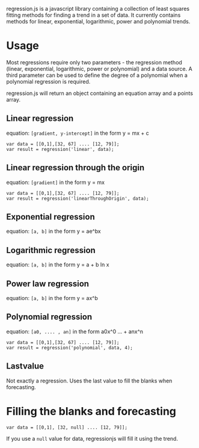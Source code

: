regression.js is a javascript library containing a collection of least squares fitting methods for finding a trend in a set of data. It currently contains methods for linear, exponential, logarithmic, power and polynomial trends.

Usage
=====
Most regressions require only two parameters - the regression method (linear, exponential, logarithmic, power or polynomial) and a data source. A third parameter can be used to define the degree of a polynomial when a polynomial regression is required.

regression.js will return an object containing an equation array and a points array.

Linear regression
-----------------

equation: ```[gradient, y-intercept]``` in the form y = mx + c
```
var data = [[0,1],[32, 67] .... [12, 79]];
var result = regression('linear', data);
```

Linear regression through the origin
-----------------

equation: ```[gradient]``` in the form y = mx
```
var data = [[0,1],[32, 67] .... [12, 79]];
var result = regression('linearThroughOrigin', data);
```

Exponential regression
----------------------

equation: ```[a, b]``` in the form y = ae^bx

Logarithmic regression
----------------------

equation: ```[a, b]``` in the form y = a + b ln x

Power law regression
--------------------

equation: ```[a, b]``` in the form y = ax^b

Polynomial regression
---------------------

equation: ```[a0, .... , an]``` in the form a0x^0 ... + anx^n
```
var data = [[0,1],[32, 67] .... [12, 79]];
var result = regression('polynomial', data, 4);
```

Lastvalue
---------

Not exactly a regression. Uses the last value to fill the blanks when forecasting.



Filling the blanks and forecasting
==================================

```
var data = [[0,1], [32, null] .... [12, 79]];
```

If you use a ```null``` value for data, regressionjs will fill it using the trend.
